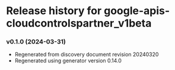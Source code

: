# Release history for google-apis-cloudcontrolspartner_v1beta

### v0.1.0 (2024-03-31)

* Regenerated from discovery document revision 20240320
* Regenerated using generator version 0.14.0

